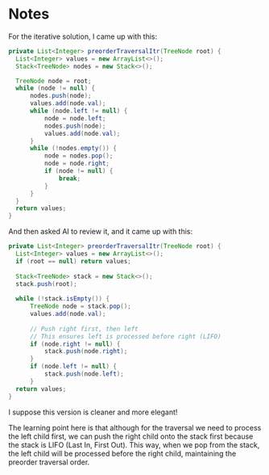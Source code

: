 # Notes

For the iterative solution, I came up with this:

```java
private List<Integer> preorderTraversalItr(TreeNode root) {
  List<Integer> values = new ArrayList<>();
  Stack<TreeNode> nodes = new Stack<>();

  TreeNode node = root;
  while (node != null) {
      nodes.push(node);
      values.add(node.val);
      while (node.left != null) {
          node = node.left;
          nodes.push(node);
          values.add(node.val);
      }
      while (!nodes.empty()) {
          node = nodes.pop();
          node = node.right;
          if (node != null) {
              break;
          }
      }
  }
  return values;
}
```

And then asked AI to review it, and it came up with this:

```java
private List<Integer> preorderTraversalItr(TreeNode root) {
  List<Integer> values = new ArrayList<>();
  if (root == null) return values;
  
  Stack<TreeNode> stack = new Stack<>();
  stack.push(root);
  
  while (!stack.isEmpty()) {
      TreeNode node = stack.pop();
      values.add(node.val);
      
      // Push right first, then left
      // This ensures left is processed before right (LIFO)
      if (node.right != null) {
          stack.push(node.right);
      }
      if (node.left != null) {
          stack.push(node.left);
      }
  return values;
}
```

I suppose this version is cleaner and more elegant! 

The learning point here is that although for the traversal we need to process the left child first, we can push the right child onto the stack first because the stack is LIFO (Last In, First Out). This way, when we pop from the stack, the left child will be processed before the right child, maintaining the preorder traversal order.